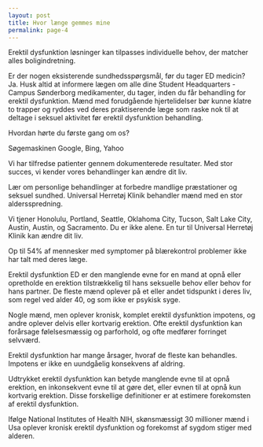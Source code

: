 ```yaml
---
layout: post
title: Hvor længe gemmes mine
permalink: page-4
---
```

<p>Erektil dysfunktion løsninger kan tilpasses individuelle behov, der matcher alles boligindretning.</p>
 
<p>Er der nogen eksisterende sundhedsspørgsmål, før du tager ED medicin? Ja. Husk altid at informere lægen om alle dine Student Headquarters - Campus Sønderborg medikamenter, du tager, inden du får behandling for erektil dysfunktion. Mænd med forudgående hjertelidelser bør kunne klatre to trapper og ryddes ved deres praktiserende læge som raske nok til at deltage i seksuel aktivitet før erektil dysfunktion behandling.</p>
 
<p>Hvordan hørte du første gang om os?</p>
 
<p>Søgemaskinen Google, Bing, Yahoo</p>
 
<p>Vi har tilfredse patienter gennem dokumenterede resultater. Med stor succes, vi kender vores behandlinger kan ændre dit liv.</p>
 
<p>Lær om personlige behandlinger at forbedre mandlige præstationer og seksuel sundhed. Universal Herretøj Klinik behandler mænd med en stor aldersspredning.</p>
 
<p>Vi tjener Honolulu, Portland, Seattle, Oklahoma City, Tucson, Salt Lake City, Austin, Austin, og Sacramento. Du er ikke alene. En tur til Universal Herretøj Klinik kan ændre dit liv.</p>
 
<p>Op til 54% af mennesker med symptomer på blærekontrol problemer ikke har talt med deres læge.</p>
 
<p>Erektil dysfunktion ED er den manglende evne for en mand at opnå eller opretholde en erektion tilstrækkelig til hans seksuelle behov eller behov for hans partner. De fleste mænd oplever på et eller andet tidspunkt i deres liv, som regel ved alder 40, og som ikke er psykisk syge.</p>
 
<p>Nogle mænd, men oplever kronisk, komplet erektil dysfunktion impotens, og andre oplever delvis eller kortvarig erektion. Ofte erektil dysfunktion kan forårsage følelsesmæssig og parforhold, og ofte medfører forringet selvværd.</p>
 
<p>Erektil dysfunktion har mange årsager, hvoraf de fleste kan behandles. Impotens er ikke en uundgåelig konsekvens af aldring.</p>
 
<p>Udtrykket erektil dysfunktion kan betyde manglende evne til at opnå erektion, en inkonsekvent evne til at gøre det, eller evnen til at opnå kun kortvarig erektion. Disse forskellige definitioner er at estimere forekomsten af erektil dysfunktion.</p>
 
<p>Ifølge National Institutes of Health NIH, skønsmæssigt 30 millioner mænd i Usa oplever kronisk erektil dysfunktion og forekomst af sygdom stiger med alderen.</p>